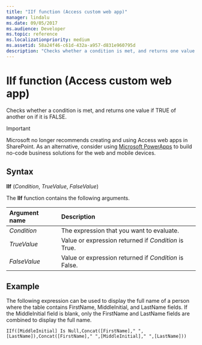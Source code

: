 ```yaml
---
title: "IIf function (Access custom web app)"
manager: lindalu
ms.date: 09/05/2017
ms.audience: Developer
ms.topic: reference 
ms.localizationpriority: medium
ms.assetid: 58a24f46-c61d-432a-a957-d831e960795d
description: "Checks whether a condition is met, and returns one value if TRUE of another on if it is FALSE."
---
```


# IIf function (Access custom web app)

Checks whether a condition is met, and returns one value if TRUE of another on if it is FALSE.
  
> [!IMPORTANT]
> Microsoft no longer recommends creating and using Access web apps in SharePoint. As an alternative, consider using [Microsoft PowerApps](https://powerapps.microsoft.com/) to build no-code business solutions for the web and mobile devices.
  
## Syntax

**IIf** (*Condition*, *TrueValue*, *FalseValue*)
  
The **IIf** function contains the following arguments.
  
|**Argument name**|**Description**|
|:-----|:-----|
| *Condition*  <br/> |The expression that you want to evaluate. |
| *TrueValue*  <br/> |Value or expression returned if *Condition*  is True. |
| *FalseValue*  <br/> |Value or expression returned if *Condition*  is False. |

## Example

The following expression can be used to display the full name of a person where the table contains FirstName, MiddleInitial, and LastName fields. If the MiddleInitial field is blank, only the FirstName and LastName fields are combined to display the full name.
  
`IIf([MiddleInitial] Is Null,Concat([FirstName]," ",[LastName]),Concat([FirstName]," ",[MiddleInitial]," ",[LastName]))`
